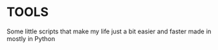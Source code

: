 # TOOLS

Some little scripts that make my life just a bit easier and faster made in mostly 
in Python
